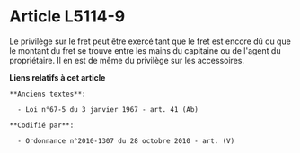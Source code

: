 # Article L5114-9

Le privilège sur le fret peut être exercé tant que le fret est encore dû ou que le montant du fret se trouve entre les mains
du capitaine ou de l'agent du propriétaire. Il en est de même du privilège sur les accessoires.

**Liens relatifs à cet article**

	**Anciens textes**:

	  - Loi n°67-5 du 3 janvier 1967 - art. 41 (Ab)

	**Codifié par**:

	  - Ordonnance n°2010-1307 du 28 octobre 2010 - art. (V)
